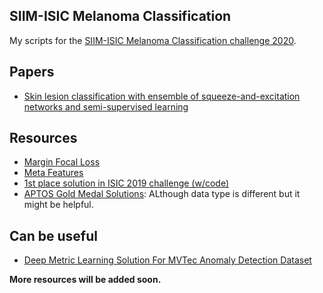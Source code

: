 ## SIIM-ISIC Melanoma Classification
My scripts for the [SIIM-ISIC Melanoma Classification challenge 2020](https://www.kaggle.com/c/siim-isic-melanoma-classification/).

## Papers
- [Skin lesion classification with ensemble of squeeze-and-excitation networks and semi-supervised learning](https://arxiv.org/abs/1809.02568)


## Resources
- [Margin Focal Loss](https://www.kaggle.com/c/siim-isic-melanoma-classification/discussion/155201)
- [Meta Features](https://www.kaggle.com/nroman/melanoma-pytorch-starter-efficientnet)
- [1st place solution in ISIC 2019 challenge (w/code)](https://www.kaggle.com/c/siim-isic-melanoma-classification/discussion/154683)
- [APTOS Gold Medal Solutions](https://www.kaggle.com/c/aptos2019-blindness-detection/discussion/108307): ALthough data type is different but it might be helpful.


## Can be useful
- [Deep Metric Learning Solution For MVTec Anomaly Detection Dataset](https://medium.com/analytics-vidhya/spotting-defects-deep-metric-learning-solution-for-mvtec-anomaly-detection-dataset-c77691beb1eb)


**More resources will be added soon.**